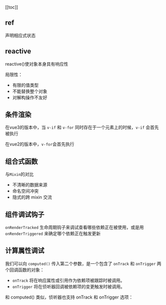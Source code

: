 [[toc]]

## ref

声明相应式状态

## reactive

reactive()使对象本身具有响应性

局限性：
- 有限的值类型
- 不能替换整个对象
- 对解构操作不友好

## 条件渲染

在vue3的版本中，当 `v-if` 和 `v-for` 同时存在于一个元素上的时候，`v-if` 会首先被执行

在vue2的版本中，`v-for`会首先执行

## 组合式函数

与`Mixin`的对比

- 不清晰的数据来源
- 命名空间冲突
- 隐式的跨 mixin 交流

## 组件调试钩子

`onRenderTracked` 生命周期钩子来调试查看哪些依赖正在被使用，或是用 `onRenderTriggered` 来确定哪个依赖正在触发更新

## 计算属性调试

我们可以向 `computed()` 传入第二个参数，是一个包含了 `onTrack` 和 `onTrigger` 两个回调函数的对象：

- `onTrack` 将在响应属性或引用作为依赖项被跟踪时被调用。
- `onTrigger` 将在侦听器回调被依赖项的变更触发时被调用。

和 computed() 类似，侦听器也支持 onTrack 和 onTrigger 选项：